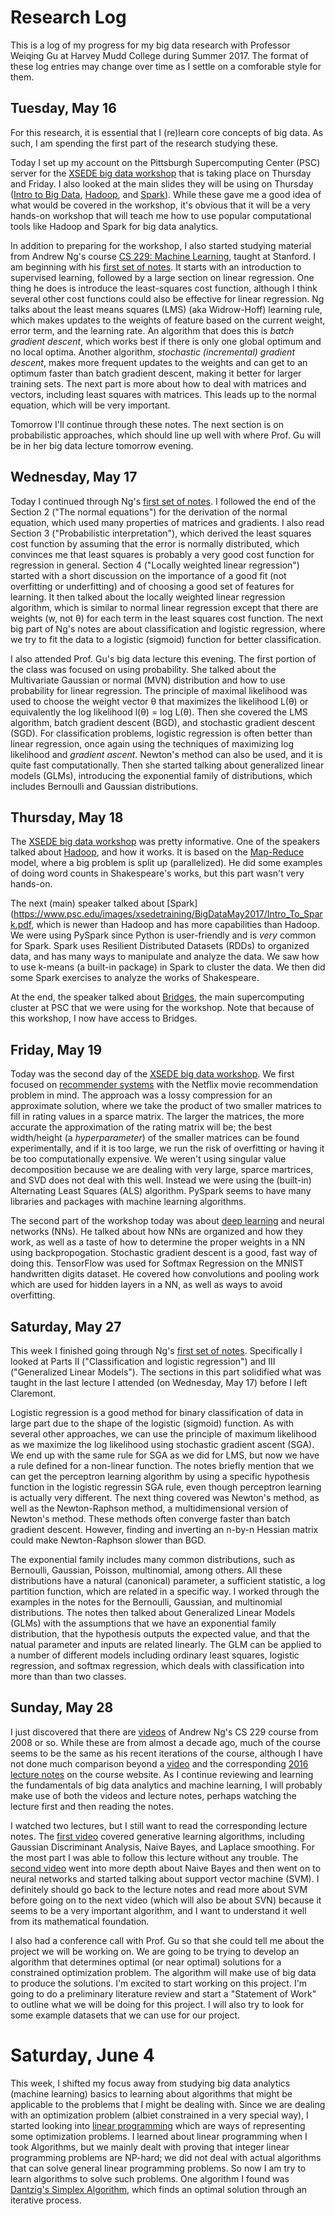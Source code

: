 # Research Log

This is a log of my progress for my big data research with Professor Weiqing Gu at Harvey Mudd College during Summer 2017. The format of these log entries may change over time as I settle on a comforable style for them.

## Tuesday, May 16

For this research, it is essential that I (re)learn core concepts of big data. As such, I am spending the first part of the research studying these. 

Today I set up my account on the Pittsburgh Supercomputing Center (PSC) server for the [XSEDE big data workshop](https://www.psc.edu/136-users/training/2554-xsede-hpc-workshop-may-18-19-2017-big-data) that is taking place on Thursday and Friday. I also looked at the main slides they will be using on Thursday ([Intro to Big Data](https://www.psc.edu/images/xsedetraining/BigDataFebruary2017/Intro_To_Big_Data.pdf), [Hadoop](https://www.psc.edu/images/xsedetraining/BigDataFebruary2017/BigData_Hadoop_110116.pdf), and [Spark](https://www.psc.edu/images/xsedetraining/BigDataFebruary2017/BigData_Hadoop_110116.pdf)). While these gave me a good idea of what would be covered in the workshop, it's obvious that it will be a very hands-on workshop that will teach me how to use popular computational tools like Hadoop and Spark for big data analytics.

In addition to preparing for the workshop, I also started studying material from Andrew Ng's course [CS 229: Machine Learning](http://cs229.stanford.edu/materials.html), taught at Stanford. I am beginning with his [first set of notes](http://cs229.stanford.edu/notes/cs229-notes1.pdf). It starts with an introduction to supervised learning, followed by a large section on linear regression. One thing he does is introduce the least-squares cost function, although I think several other cost functions could also be effective for linear regression. Ng talks about the least means squares (LMS) (aka Widrow-Hoff) learning rule, which makes updates to the weights of feature based on the current weight, error term, and the learning rate. An algorithm that does this is *batch gradient descent*, which works best if there is only one global optimum and no local optima. Another algorithm, *stochastic (incremental) gradient descent*, makes more frequent updates to the weights and can get to an optimum faster than batch gradient descent, making it better for larger training sets. The next part is more about how to deal with matrices and vectors, including least squares with matrices. This leads up to the normal equation, which will be very important.

Tomorrow I'll continue through these notes. The next section is on probabilistic approaches, which should line up well with where Prof. Gu will be in her big data lecture tomorrow evening.

## Wednesday, May 17

Today I continued through Ng's [first set of notes](http://cs229.stanford.edu/notes/cs229-notes1.pdf). I followed the end of the Section 2 ("The normal equations") for the derivation of the normal equation, which used many properties of matrices and gradients. I also read Section 3 ("Probabilistic interpretation"), which derived the least squares cost function by assuming that the error is normally distributed, which convinces me that least squares is probably a very good cost function for regression in general. Section 4 ("Locally weighted linear regression") started with a short discussion on the importance of a good fit (not overfitting or underfitting) and of choosing a good set of features for learning. It then talked about the locally weighted linear regression algorithm, which is similar to normal linear regression except that there are weights (w, not θ) for each term in the least squares cost function. The next big part of Ng's notes are about classification and logistic regression, where we try to fit the data to a logistic (sigmoid) function for better classification. 

I also attended Prof. Gu's big data lecture this evening. The first portion of the class was focused on using probability. She talked about the Multivariate Gaussian or normal (MVN) distribution and how to use probability for linear regression. The principle of maximal likelihood was used to choose the weight vector θ that maximizes the likelihood L(θ) or equivalently the log likelihood l(θ) = log L(θ). Then she covered the LMS algorithm, batch gradient descent (BGD), and stochastic gradient descent (SGD). For classification problems, logistic regression is often better than linear regression, once again using the techniques of maximizing log likelihood and _gradient ascent_. Newton's method can also be used, and it is quite fast computationally. Then she started talking about generalized linear models (GLMs), introducing the exponential family of distributions, which includes Bernoulli and Gaussian distributions.

## Thursday, May 18

The [XSEDE big data workshop](https://www.psc.edu/136-users/training/2554-xsede-hpc-workshop-may-18-19-2017-big-data) was pretty informative. One of the speakers talked about [Hadoop](https://www.psc.edu/images/xsedetraining/BigDataMay2017/BigData_Hadoop_051817.pdf), and how it works. It is based on the [Map-Reduce](http://static.googleusercontent.com/media/research.google.com/en//archive/mapreduce-osdi04.pdf) model, where a big problem is split up (parallelized). He did some examples of doing word counts in Shakespeare's works, but this part wasn't very hands-on.

The next (main) speaker talked about [Spark](https://www.psc.edu/images/xsedetraining/BigDataMay2017/Intro_To_Spark.pdf, which is newer than Hadoop and has more capabilities than Hadoop. We were using PySpark since Python is user-friendly and is *very* common for Spark. Spark uses Resilient Distributed Datasets (RDDs) to organized data, and has many ways to manipulate and analyze the data. We saw how to use k-means (a built-in package) in Spark to cluster the data. We then did some Spark exercises to analyze the works of Shakespeare.

At the end, the speaker talked about [Bridges](https://www.psc.edu/images/xsedetraining/BigDataMay2017/A_Big_Big_Data_Platform.pdf), the main supercomputing cluster at PSC that we were using for the workshop. Note that because of this workshop, I now have access to Bridges.

## Friday, May 19

Today was the second day of the [XSEDE big data workshop](https://www.psc.edu/136-users/training/2554-xsede-hpc-workshop-may-18-19-2017-big-data). We first focused on [recommender systems](https://www.psc.edu/images/xsedetraining/BigDataMay2017/A_Recommender_System.pdf) with the Netflix movie recommendation problem in mind. The approach was a lossy compression for an approximate solution, where we take the product of two smaller matrices to fill in rating values in a sparce matrix. The larger the matrices, the more accurate the approximation of the rating matrix will be; the best width/height (a *hyperparameter*) of the smaller matrices can be found experimentally, and if it is too large, we run the risk of overfitting or having it be too computationally expensive. We weren't using singular value decomposition because we are dealing with very large, sparce martrices, and SVD does not deal with this well. Instead we were using the (built-in) Alternating Least Squares (ALS) algorithm. PySpark seems to have many libraries and packages with machine learning algorithms.

The second part of the workshop today was about [deep learning](https://www.psc.edu/images/xsedetraining/BigDataMay2017/Deep_Learning.pdf) and neural networks (NNs). He talked about how NNs are organized and how they work, as well as a taste of how to determine the proper weights in a NN using backpropogation. Stochastic gradient descent is a good, fast way of doing this. TensorFlow was used for Softmax Regression on the MNIST handwritten digits dataset. He covered how convolutions and pooling work which are used for hidden layers in a NN, as well as ways to avoid overfitting.

## Saturday, May 27

This week I finished going through Ng's [first set of notes](http://cs229.stanford.edu/notes/cs229-notes1.pdf). Specifically I looked at Parts II ("Classification and logistic regression") and III ("Generalized Linear Models"). The sections in this part solidified what was taught in the last lecture I attended (on Wednesday, May 17) before I left Claremont.

Logistic regression is a good method for binary classification of data in large part due to the shape of the logistic (sigmoid) function. As with several other approaches, we can use the principle of maximum likelihood as we maximize the log likelihood using stochastic gradient ascent (SGA). We end up with the same rule for SGA as we did for LMS, but now we have a rule defined for a non-linear function. The notes briefly mention that we can get the perceptron learning algorithm by using a specific hypothesis function in the logistic regressin SGA rule, even though perceptron learning is actually very different. The next thing covered was Newton's method, as well as the Newton-Raphson method, a multidimensional version of Newton's method. These methods often converge faster than batch gradient descent. However, finding and inverting an n-by-n Hessian matrix could make Newton-Raphson slower than BGD.

The exponential family includes many common distributions, such as Bernoulli, Gaussian, Poisson, multinomial, among others. All these distributions have a natural (canonical) parameter, a sufficient statistic, a log partition function, which are related in a specific way. I worked through the examples in the notes for the Bernoulli, Gaussian, and multinomial distributions. The notes then talked about Generalized Linear Models (GLMs) with the assumptions that we have an exponential family distribution, that the hypothesis outputs the expected value, and that the natual parameter and inputs are related linearly. The GLM can be applied to a number of different models including ordinary least squares, logistic regression, and softmax regression, which deals with classification into more than than two classes.

## Sunday, May 28

I just discovered that there are [videos](https://www.youtube.com/watch?v=UzxYlbK2c7E&list=PLA89DCFA6ADACE599) of Andrew Ng's CS 229 course from 2008 or so. While these are from almost a decade ago, much of the course seems to be the same as his recent iterations of the course, although I have not done much comparison beyond a [video](https://www.youtube.com/watch?v=qRJ3GKMOFrE) and the corresponding [2016 lecture notes](http://cs229.stanford.edu/notes/cs229-notes2.pdf) on the course website. As I continue reviewing and learning the fundamentals of big data analytics and machine learning, I will probably make use of both the videos and lecture notes, perhaps watching the lecture first and then reading the notes. 

I watched two lectures, but I still want to read the corresponding lecture notes. The [first video](https://www.youtube.com/watch?v=qRJ3GKMOFrE) covered generative learning algorithms, including Gaussian Discriminant Analysis, Naive Bayes, and Laplace smoothing. For the most part I was able to follow this lecture without any trouble. The [second video](https://www.youtube.com/watch?v=qyyJKd-zXRE) went into more depth about Naive Bayes and then went on to neural networks and started talking about support vector machine (SVM). I definitely should go back to the lecture notes and read more about SVM before going on to the next video (which will also be about SVN) because it seems to be a very important algorithm, and I want to understand it well from its mathematical foundation.

I also had a conference call with Prof. Gu so that she could tell me about the project we will be working on. We are going to be trying to develop an algorithm that determines optimal (or near optimal) solutions for a constrained optimization problem. The algorithm will make use of big data to produce the solutions. I'm excited to start working on this project. I'm going to do a preliminary literature review and start a "Statement of Work" to outline what we will be doing for this project. I will also try to look for some example datasets that we can use for our project.

# Saturday, June 4

This week, I shifted my focus away from studying big data analytics (machine learning) basics to learning about algorithms that might be applicable to the problems that I might be dealing with. Since we are dealing with an optimization problem (albiet constrained in a very special way), I started looking into [linear programming](https://en.wikipedia.org/wiki/Linear_programming) which are ways of representing some optimization problems. I learned about linear programming when I took Algorithms, but we mainly dealt with proving that integer linear programming problems are NP-hard; we did not deal with actual algorithms that can solve general linear programming problems. So now I am try to learn algorithms to solve such problems. One algorithm I found was [Dantzig's Simplex Algorithm](https://www.youtube.com/watch?v=RO5477EKlXE), which finds an optimal solution through an iterative process. 

